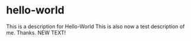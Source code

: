 # hello-world
This is a description for Hello-World
This is also now a test description of me. Thanks. NEW TEXT!
